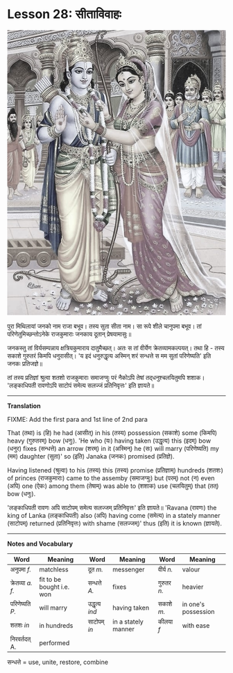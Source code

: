 # Lesson 28: सीताविवाहः

![picture of Seetha-Rama](./images/r1l28.jpeg)

पुरा मिथिलायां जनको नाम राजा बभूव। तस्य सुता सीता नाम। सा रूपे शीले चानुपमा बभूव। तां परिणेतुमिच्छन्तोऽनेके राजकुमाराः जनकाय दूतान् प्रेषयामासुः॥

जनकस्तु तां विर्यसम्पन्नाय क्षत्रियकुमाराय दातुमैच्छत्। अतः स तां वीर्येण क्रेतव्यामकल्पयत्। तथा हि - तस्य सकाशे गुरुतरं किमपि धनुरासीत्। 'य इदं धनुरुद्धृत्य अस्मिन् शरं सन्धत्ते स मम सुतां परिणेष्यति' इति जनकः प्रतिजज्ञे॥

तां तस्य प्रतिज्ञां श्रुत्वा शतशो राजकुमाराः समाजग्मुः परं नैकोऽपि तेषां तद्‍धनुश्चलयितुमपि शशाक। 'लङ्काधिपती रावणोऽपि साटोपं समेत्य सलज्जं प्रतिनिवृत्तः' इति ज्ञायते॥
 
---

**Translation**

FIXME: Add the first para and 1st line of 2nd para

That (तथा) is (हि) he had (आसीत्) in his (तस्य) possession (सकाशे) some (किमपि) heavy (गुरुतरम्) bow (धनुः).
'He who (यः) having taken (उद्धृत्य) this (इदम्) bow (धनुर) fixes (सन्धत्ते) an arrow (शरम्) in it (अस्मिन्) he (सः) will marry (परिणेष्यति) my (मम) daughter (सुता)' so (इति) Janaka (जनकः) promised (प्रतिज्ञे).

Having listened (श्रुत्वा) to his (तस्य) this (तस्य) promise (प्रतिज्ञाम्) hundreds (शतशः) of princes (राजकुमाराः) came to the assemby (समाजग्मुः) but (परम्) not (न) even (अपि) one (ऐकः) among them (तेषाम्) was able to (शशाक) use (चलयितुम्) that (तत्) bow (धनुः).


'लङ्काधिपती रावणः अपि साटोपम् समेत्य सलज्जम् प्रतिनिवृत्तः' इति ज्ञायते॥
'Ravana (रावणः) the king of Lanka (लङ्काधिपती) also (अपि) having come (समेत्य) in a stately manner (साटोपम्) returned (प्रतिनिवृत्तः) with shame (सलज्जम्)' thus (इति) it is known (ज्ञायते).

---

**Notes and Vocabulary**

| Word | Meaning | Word | Meaning | Word | Meaning |
| --- | --- | --- | --- | --- | --- |
| अनुपमा *f.* | matchless | दूत *m.* | messenger | वीर्य *n.* | valour |
| क्रेतव्या *a. f.* | fit to be bought i.e. won | सन्धत्ते *A.* | fixes | गुरुतर *n.* | heavier |
| परिणेष्यति *P.*  | will marry | उद्धृत्य *ind* | having  taken | सकाशे *m.* | in one's possession |
| शतशः *in* | in hundreds | साटोपम् *in* | in a stately manner | कीलया *f* | with ease |
| निरवर्तदत् A. | performed | | | | |

सन्धत्ते = use, unite, restore, combine